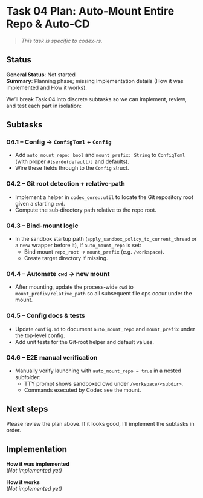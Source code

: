 # Task 04 Plan: Auto‑Mount Entire Repo & Auto‑CD

> *This task is specific to codex-rs.*

## Status

**General Status**: Not started  
**Summary**: Planning phase; missing Implementation details (How it was implemented and How it works).

We’ll break Task 04 into discrete subtasks so we can implement, review, and test each part in isolation:

## Subtasks

### 04.1 – Config → `ConfigToml` + `Config`
- Add `auto_mount_repo: bool` and `mount_prefix: String` to `ConfigToml` (with proper `#[serde(default)]` and defaults).
- Wire these fields through to the `Config` struct.

### 04.2 – Git root detection + relative‐path
- Implement a helper in `codex_core::util` to locate the Git repository root given a starting `cwd`.
- Compute the sub‐directory path relative to the repo root.

### 04.3 – Bind‑mount logic
- In the sandbox startup path (`apply_sandbox_policy_to_current_thread` or a new wrapper before it), if `auto_mount_repo` is set:
  - Bind‑mount `repo_root` → `mount_prefix` (e.g. `/workspace`).
  - Create target directory if missing.

### 04.4 – Automate `cwd` → new mount
- After mounting, update the process‐wide `cwd` to `mount_prefix/relative_path` so all subsequent file ops occur under the mount.

### 04.5 – Config docs & tests
- Update `config.md` to document `auto_mount_repo` and `mount_prefix` under the top‐level config.
- Add unit tests for the Git‐root helper and default values.

### 04.6 – E2E manual verification
- Manually verify launching with `auto_mount_repo = true` in a nested subfolder:
  - TTY prompt shows sandboxed cwd under `/workspace/<subdir>`.
  - Commands executed by Codex see the mount.

## Next steps
Please review the plan above. If it looks good, I’ll implement the subtasks in order.

## Implementation

**How it was implemented**  
*(Not implemented yet)*

**How it works**  
*(Not implemented yet)*